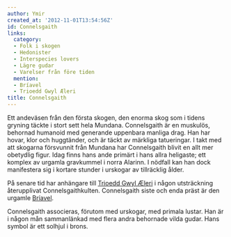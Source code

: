 ```yaml
---
author: Ymir
created_at: '2012-11-01T13:54:56Z'
id: Connelsgaith
links:
  category:
  - Folk i skogen
  - Hedonister
  - Interspecies lovers
  - Lägre gudar
  - Varelser från före tiden
  mention:
  - Bríavel
  - Trioedd Gwyl Æleri
title: Connelsgaith
---
```


Ett andeväsen från den första skogen, den enorma skog som i tidens gryning täckte i stort sett hela
Mundana. Connelsgaith är en muskulös, behornad humanoid med generande uppenbara manliga drag. Han
har hovar, klor och huggtänder, och är täckt av märkliga tatueringar. I takt med att skogarna
försvunnit från Mundana har Connelsgaith blivit en allt mer obetydlig figur. Idag finns hans ande
primärt i hans allra heligaste; ett komplex av urgamla gravkummel i norra Alarinn. I nödfall kan han
dock manifestera sig i kortare stunder i urskogar av tillräcklig ålder.

På senare tid har anhängare till [Trioedd Gwyl Æleri] i någon utsträckning återupplivat
Connelsgaithkulten. Connelsgaith siste och enda präst är den urgamle [Bríavel].

Connelsgaith associeras, förutom med urskogar, med primala lustar. Han är i någon mån sammanlänkad
med flera andra behornade vilda gudar. Hans symbol är ett solhjul i brons.

  [Trioedd Gwyl Æleri]: Trioedd_Gwyl_Æleri
  [Bríavel]: Bríavel
